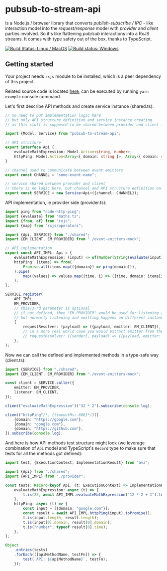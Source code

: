 # pubsub-to-stream-api

Is a Node.js / browser library that converts _publish-subscribe / IPC_ - like interaction model into the _request/response_ model with _provider_ and _client_ parties involved. So it's like flattening _pub/sub_ interactions into a RxJS streams. It comes with type safety out of the box, thanks to TypeScript.

[![Build Status: Linux / MacOS](https://travis-ci.org/vladimiry/pubsub-to-stream-api.svg?branch=master)](https://travis-ci.org/vladimiry/pubsub-to-stream-api) [![Build status: Windows](https://ci.appveyor.com/api/projects/status/5tk7cwgldmsd5r8n?svg=true)](https://ci.appveyor.com/project/vladimiry/pubsub-to-stream-api)

## Getting started

Your project needs `rxjs` module to be installed, which is a peer dependency of this project.

Related source code is located [here](src/example/readme), can be executed by running `yarn example` console command.

Let's first describe API methods and create service instance (shared.ts):
```typescript
// no need to put implementation logic here
// but only API structure definition and service instance creating
// as this stuff is supposed to be shared between provider and client implementations

import {Model, Service} from "pubsub-to-stream-api";

// API structure
export interface Api {
    evaluateMathExpression: Model.Action<string, number>;
    httpPing: Model.Action<Array<{ domain: string }>, Array<{ domain: string, time: number }>>;
}

// channel used to communicate between event emitters
export const CHANNEL = "some-event-name";

// service shared between provider and client
// there is no logic here, but channel and API structure definition only
export const SERVICE = new Service<Api>({channel: CHANNEL});
```

API implementation, ie provider side (provider.ts):
```typescript
import ping from "node-http-ping";
import {evaluate} from "maths.ts";
import {from, of} from "rxjs";
import {map} from "rxjs/operators";

import {Api, SERVICE} from "./shared";
import {EM_CLIENT, EM_PROVIDER} from "./event-emitters-mock";

// API implementation
export const API_IMPL: Api = {
    evaluateMathExpression: (input) => of(Number(String(evaluate(input)))),
    httpPing: (items) => from(
        Promise.all(items.map(({domain}) => ping(domain))),
    ).pipe(
        map((values) => values.map((time, i) => ({time, domain: items[i].domain}))),
    ),
};

SERVICE.register(
    API_IMPL,
    EM_PROVIDER,
    // this/3-rd parameter is optional
    // if not defined, then "EM_PROVIDER" would be used for listening and emitting
    // but normally listening and emitting happens on different instances, so specifying separate emitting instance as 3rd parameter
    {
        requestResolver: (payload) => ({payload, emitter: EM_CLIENT}),
        // in a more real world case you would extract emitter from the payload, Electron.js related example:
        // requestResolver: ({sender}, payload) => ({payload, emitter: {emit: sender.send.bind(sender)}}),
    },
);
```

Now we can call the defined and implemented methods in a type-safe way (client.ts):
```typescript
import {SERVICE} from "./shared";
import {EM_CLIENT, EM_PROVIDER} from "./event-emitters-mock";

const client = SERVICE.caller({
    emitter: EM_PROVIDER,
    listener: EM_CLIENT,
});

client("evaluateMathExpression")("32 * 2").subscribe(console.log);

client("httpPing"/*, {timeoutMs: 600}*/)([
    {domain: "https://google.com"},
    {domain: "google.com"},
    {domain: "https://github.com"},
]).subscribe(console.log);
```

And here is how API methods test structure might look (we leverage combination of `Api` model and TypeScript's `Record` type to make sure that tests for all the methods got defined):
```typescript
import test, {ExecutionContext, ImplementationResult} from "ava";

import {Api} from "./shared";
import {API_IMPL} from "./provider";

const tests: Record<keyof Api, (t: ExecutionContext) => ImplementationResult> = {
    evaluateMathExpression: async (t) => {
        t.is(25, await API_IMPL.evaluateMathExpression("12 * 2 + 1").toPromise());
    },
    httpPing: async (t) => {
        const input = [{domain: "google.com"}];
        const result = await API_IMPL.httpPing(input).toPromise();
        t.is(input.length, result.length);
        t.is(input[0].domain, result[0].domain);
        t.is("number", typeof result[0].time);
    },
};

Object
    .entries(tests)
    .forEach(([apiMethodName, testFn]) => {
        test(`API: ${apiMethodName}`, testFn);
    });
```

